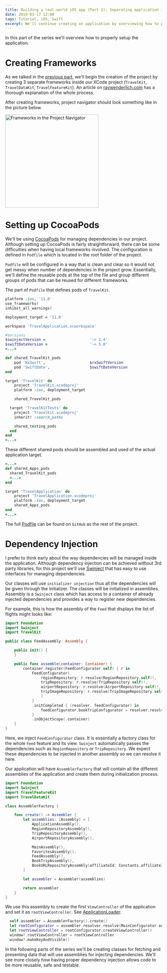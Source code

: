 ```yaml
---
title: Building a real-world iOS app (Part 2): Separating application into frameworks
date: 2019-03-17 12:00
tags: Tutorial, iOS, Swift
excerpt: We'll continue creating an application by overviewing how to properly setup the application.
---
```


In this part of the series we'll overview how to properly setup the application.

# Creating Frameworks

As we talked in the [previous part](2019-03-11-aerogami_series_part_1), we'll begin the creation of the project by creating 3 separate frameworks inside our XCode project (`TravelKit`, `TravelDataKit`, `TravelFeatureKit`). An article on [raywenderlich.com](https://www.raywenderlich.com/5109-creating-a-framework-for-ios) has a thorough explanation of the whole process.

After creating frameworks, project navigator should look something like in the picture below.

<img src="/images/aerogami-tutorial/part2/project_frameworks.png" alt="Frameworks in the Project Navigator" width="300"/>

# Setting up CocoaPods

We'll be using [CocoaPods](https://cocoapods.org) for managing dependencies in our project. Although setting up CocoaPods is fairly straightforward, there can be some difficulties when having local frameworks involved. The configuration is defined in `Podfile` which is located in the root folder of the project.

`Podfile` will be configured in a way that is clean and clear so it would not get messy when number of dependencies in the project grow. Essentially, we'll define the reusable pods at the top of the file and group different groups of pods that can be reused for different frameworks.

The part of `Podfile` that defines pods of `TravelKit`.

```ruby
platform :ios, '11.0'
use_frameworks!
inhibit_all_warnings!

deployment_target = '11.0'

workspace 'TravelApplication.xcworkspace'

#Versions
$swinjectVersion =                    '~> 2.4'
$swiftDateVersion =                   '~> 5.0'
<...>

def shared_TravelKit_pods
    pod 'RxSwift',                    $rxSwiftVersion
    pod 'SwiftDate',                  $swiftDateVersion
end

target 'TravelKit' do
    project 'TravelKit.xcodeproj'
    platform :ios, deployment_target

    shared_TravelKit_pods

  target 'TravelKitTests' do
    project 'TravelKit.xcodeproj'
    inherit! :search_paths

    shared_testing_pods
  end
end
<...>
```

These different shared pods should be assembled and used of the actual application target.

```ruby
<...>
def shared_Apps_pods
  shared_TravelKit_pods
  <...>
end

target 'TravelApplication' do
    project 'TravelApplication.xcodeproj'
    platform :ios, deployment_target
    shared_Apps_pods
end
<...>
```

The full [Podfile](https://github.com/nitesuit/aerogami-ios/blob/master/Podfile) can be found on `GitHub` as the rest of the project.

# Dependency Injection

I prefer to think early about the way dependencies will be managed inside the application. Although dependency injection can be achieved without 3rd party libraries, for this project we'll use [Swinject](https://github.com/Swinject/Swinject) that has easy to use interfaces for managing dependencies.

Our classes will use `initializer injection` thus all the dependencies will be given through the initializer. The classes will be initialized in assemblies. Assembly is a `Swinject` class which has access to a container of already injected dependencies and provides a way to register new dependencies.

For example, this is how the assembly of the `Feed` that displays the list of flights might looks like:

```swift
import Foundation
import Swinject
import TravelKit

public class FeedAssembly: Assembly {

    public init() {
    }

    public func assemble(container: Container) {
        container.register(FeedConfigurator.self) { r in
            FeedConfigurator(
                regionRepository: r.resolve(RegionRepository.self)!,
                tripRepository: r.resolve(TripRepository.self)!,
                airportRepository: r.resolve(AirportRepository.self)!,
                tripImageRepository: r.resolve(TripImageRepository.self)!
                )
            }
            .initCompleted { (resolver, feedConfigurator) in
                feedConfigurator.bookTripConfigurator = resolver.resolve(BookTripConfigurator.self)!
            }
            .inObjectScope(.container)
    }
}
```

Here, we inject `FeedConfigurator` class. It is essentially a factory class for the whole `Feed` feature and its view. `Swinject` automatically passes the dependencies such as `RegionRepository` or `TripRepository`. We expect these dependencies to be injected in another assembly so we can resolve it here.

Our application will have `AssemblerFactory` that will contain all the different assemblies of the application and create them during initialization process.

```swift
import Foundation
import Swinject
import TravelFeatureKit
import TravelDataKit

class AssemblerFactory {

    func create() -> Assembler {
        let assemblies: [Assembly] = [
            ApplicationAssembly(),
            RegionRepositoryAssembly(),
            TripRepositoryAssembly(),
            AirportRepositoryAssembly(),

            MainAssembly(),
            FavoritesAssembly(),
            FeedAssembly(),
            BookTripAssembly(),
            BookURLRepositoryAssembly(affiliateId: Constants.affiliateId)
        ]

        let assembler = Assembler(assemblies)

        return assembler
    }
}
```

We use this assembly to create the first `ViewController` of the application and set it as `rootViewController`. See [ApplicationLoader](https://github.com/nitesuit/aerogami-ios/blob/master/TravelApplication/Application/ApplicationLoader.swift).

```swift
  self.assembler = AssemblerFactory().create()
  let rootConfigurator = assembler.resolver.resolve(MainConfigurator.self)!
  let rootViewController = rootConfigurator.createViewController()
  window?.rootViewController = rootViewController
  window?.makeKeyAndVisible()
```

In the following parts of the series we'll be creating classes for fetching and presenting data that will use assemblies for injecting dependencies. We'll see more closely how having proper dependency injection allows code to be more reusable, safe and testable.
